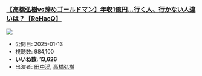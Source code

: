 ### [【高橋弘樹vs辞めゴールドマン】年収1億円…行く人、行かない人違いは？【ReHacQ】](https://www.youtube.com/watch?v=Ipck99H_vjU)
[![](https://img.youtube.com/vi/Ipck99H_vjU/sddefault.jpg)](https://www.youtube.com/watch?v=Ipck99H_vjU)
-   公開日: 2025-01-13
-   視聴数: 984,100
-   **いいね数: 13,626**
-   出演者: [田中渓](/rehacq_fan/people/田中渓 "wikilink"), [高橋弘樹](/rehacq_fan/people/高橋弘樹 "wikilink")
